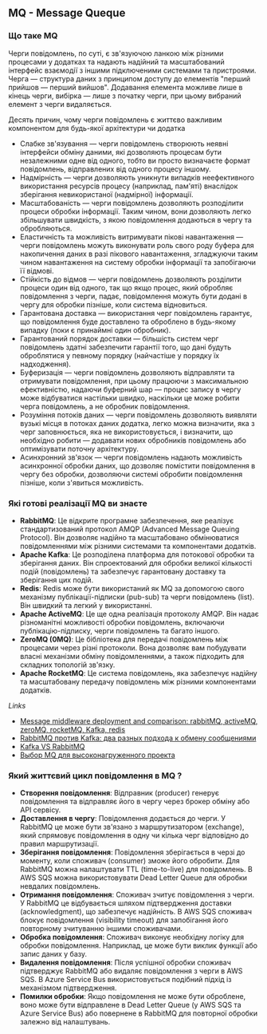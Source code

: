 ## MQ - Message Queque

### Що таке MQ

Черги повідомлень, по суті, є зв'язуючою ланкою між різними процесами у додатках та надають надійний та масштабований інтерфейс взаємодії з іншими підключеними системами та пристроями.
Черга — структура даних з принципом доступу до елементів "перший прийшов — перший вийшов". Додавання елемента можливе лише в кінець черги, вибірка — лише з початку черги, при цьому вибраний елемент з черги видаляється.

Десять причин, чому черги повідомлень є життєво важливим компонентом для будь-якої архітектури чи додатка

- Слабке зв'язування — черги повідомлень створюють неявні інтерфейси обміну даними, які дозволяють процесам бути незалежними одне від одного, тобто ви просто визначаєте формат повідомлень, відправлених від одного процесу іншому.
- Надмірність — черги дозволяють уникнути випадків неефективного використання ресурсів процесу (наприклад, пам'яті) внаслідок зберігання невикористаної (надмірної) інформації.
- Масштабованість — черги повідомлень дозволяють розподілити процеси обробки інформації. Таким чином, вони дозволяють легко збільшувати швидкість, з якою повідомлення додаються в чергу та обробляються.
- Еластичність та можливість витримувати пікові навантаження — черги повідомлень можуть виконувати роль свого роду буфера для накопичення даних в разі пікового навантаження, згладжуючи таким чином навантаження на систему обробки інформації та запобігаючи її відмові.
- Стійкість до відмов — черги повідомлень дозволяють розділити процеси один від одного, так що якщо процес, який обробляє повідомлення з черги, падає, повідомлення можуть бути додані в чергу для обробки пізніше, коли система відновиться.
- Гарантована доставка — використання черг повідомлень гарантує, що повідомлення буде доставлено та оброблено в будь-якому випадку (поки є принаймні один обробник).
- Гарантований порядок доставки — більшість систем черг повідомлень здатні забезпечити гарантії того, що дані будуть оброблятися у певному порядку (найчастіше у порядку їх надходження).
- Буферизація — черги повідомлень дозволяють відправляти та отримувати повідомлення, при цьому працюючи з максимальною ефективністю, надаючи буферний шар — процес запису в чергу може відбуватися настільки швидко, наскільки це може робити черга повідомлень, а не обробник повідомлення.
- Розуміння потоків даних — черги повідомлень дозволяють виявляти вузькі місця в потоках даних додатка, легко можна визначити, яка з черг заповнюється, яка не використовується, і визначити, що необхідно робити — додавати нових обробників повідомлень або оптимізувати поточну архітектуру.
- Асинхронний зв'язок — черги повідомлень надають можливість асинхронної обробки даних, що дозволяє помістити повідомлення в чергу без обробки, дозволяючи системі обробити повідомлення пізніше, коли з'явиться можливість.


### Які готові реалізації MQ ви знаєте

- **RabbitMQ**: Це відкрите програмне забезпечення, яке реалізує стандартизований протокол AMQP (Advanced Message Queuing Protocol). Він дозволяє надійно та масштабовано обмінюватися повідомленнями між різними системами та компонентами додатків.
- **Apache Kafka**: Це розподілена платформа для потокової обробки та зберігання даних. Він спроектований для обробки великої кількості подій (повідомлень) та забезпечує гарантовану доставку та зберігання цих подій.
- **Redis**: Redis може бути використаний як MQ за допомогою свого механізму публікації-підписки (pub-sub) та черги повідомлень (list). Він швидкий та легкий у використанні.
- **Apache ActiveMQ**: Це ще одна реалізація протоколу AMQP. Він надає різноманітні можливості обробки повідомлень, включаючи публікацію-підписку, черги повідомлень та багато іншого.
- **ZeroMQ (0MQ)**: Це бібліотека для передачі повідомлень між процесами через різні протоколи. Вона дозволяє вам побудувати власні механізми обміну повідомленнями, а також підходить для складних топологій зв'язку.
- **Apache RocketMQ**: Це система повідомлень, яка забезпечує надійну та масштабовану передачу повідомлень між різними компонентами додатків.

*Links*

- [Message middleware deployment and comparison: rabbitMQ, activeMQ, zeroMQ, rocketMQ, Kafka, redis](http://www.programmersought.com/article/3359645442/)
- [RabbitMQ против Kafka: два разных подхода к обмену сообщениями](https://habr.com/ru/company/itsumma/blog/416629/)
- [Kafka VS RabbitMQ](https://medium.com/@vozerov/kafka-vs-rabbitmq-38e221cf511b)
- [Выбор MQ для высоконагруженного проекта](https://habr.com/ru/post/326880/)


### Який життєвий цикл повідомлення в MQ ?

- **Створення повідомлення**: Відправник (producer) генерує повідомлення та відправляє його в чергу через брокер обміну або API сервісу.
- **Доставлення в чергу**: Повідомлення додається до черги. У RabbitMQ це може бути зв'язано з маршрутизатором (exchange), який спрямовує повідомлення в одну чи кілька черг відповідно до правил маршрутизації.
- **Зберігання повідомлення**: Повідомлення зберігається в черзі до моменту, коли споживач (consumer) зможе його обробити. Для RabbitMQ можна налаштувати TTL (time-to-live) для повідомлень. В AWS SQS можна використовувати Dead Letter Queue для обробки невдалих повідомлень.
- **Отримання повідомлення**: Споживач зчитує повідомлення з черги. У RabbitMQ це відбувається шляхом підтвердження доставки (acknowledgment), що забезпечує надійність. В AWS SQS споживач блокує повідомлення (visibility timeout) для запобігання його повторному зчитуванню іншими споживачами.
- **Обробка повідомлення**: Споживач виконує необхідну логіку для обробки повідомлення. Наприклад, це може бути виклик функції або запис даних у базу.
- **Видалення повідомлення**: Після успішної обробки споживач підтверджує RabbitMQ або видаляє повідомлення з черги в AWS SQS. В Azure Service Bus використовується подібний підхід із механізмом підтвердження.
- **Помилки обробки**: Якщо повідомлення не може бути оброблене, воно може бути відправлене в Dead Letter Queue (у AWS SQS та Azure Service Bus) або повернене в RabbitMQ для повторної обробки залежно від налаштувань.

